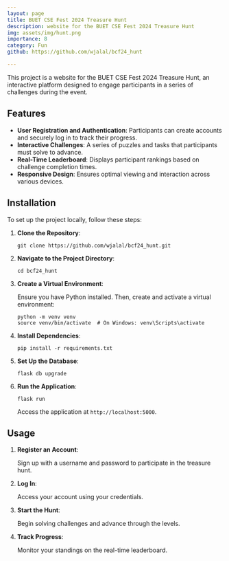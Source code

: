 ```yaml
---
layout: page
title: BUET CSE Fest 2024 Treasure Hunt
description: website for the BUET CSE Fest 2024 Treasure Hunt
img: assets/img/hunt.png
importance: 8
category: Fun
github: https://github.com/wjalal/bcf24_hunt

---
```


This project is a website for the BUET CSE Fest 2024 Treasure Hunt, an interactive platform designed to engage participants in a series of challenges during the event.

## Features

- **User Registration and Authentication**: Participants can create accounts and securely log in to track their progress.
- **Interactive Challenges**: A series of puzzles and tasks that participants must solve to advance.
- **Real-Time Leaderboard**: Displays participant rankings based on challenge completion times.
- **Responsive Design**: Ensures optimal viewing and interaction across various devices.

## Installation

To set up the project locally, follow these steps:

1. **Clone the Repository**:

   ```
   git clone https://github.com/wjalal/bcf24_hunt.git
   ```

2. **Navigate to the Project Directory**:

   ```
   cd bcf24_hunt
   ```

3. **Create a Virtual Environment**:

   Ensure you have Python installed. Then, create and activate a virtual environment:

   ```
   python -m venv venv
   source venv/bin/activate  # On Windows: venv\Scripts\activate
   ```

4. **Install Dependencies**:

   ```
   pip install -r requirements.txt
   ```

5. **Set Up the Database**:

   ```
   flask db upgrade
   ```

6. **Run the Application**:

   ```
   flask run
   ```

   Access the application at `http://localhost:5000`.

## Usage

1. **Register an Account**:

   Sign up with a username and password to participate in the treasure hunt.

2. **Log In**:

   Access your account using your credentials.

3. **Start the Hunt**:

   Begin solving challenges and advance through the levels.

4. **Track Progress**:

   Monitor your standings on the real-time leaderboard.
